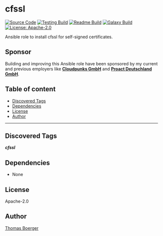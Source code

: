 # cfssl

[![Source Code](https://img.shields.io/badge/github-source%20code-blue?logo=github&logoColor=white)](https://github.com/rolehippie/cfssl) [![Testing Build](https://github.com/rolehippie/cfssl/workflows/testing/badge.svg)](https://github.com/rolehippie/cfssl/actions?query=workflow%3Atesting) [![Readme Build](https://github.com/rolehippie/cfssl/workflows/readme/badge.svg)](https://github.com/rolehippie/cfssl/actions?query=workflow%3Areadme) [![Galaxy Build](https://github.com/rolehippie/cfssl/workflows/galaxy/badge.svg)](https://github.com/rolehippie/cfssl/actions?query=workflow%3Agalaxy) [![License: Apache-2.0](https://img.shields.io/github/license/rolehippie/cfssl)](https://github.com/rolehippie/cfssl/blob/master/LICENSE)

Ansible role to install cfssl for self-signed certificates.

## Sponsor

Building and improving this Ansible role have been sponsored by my current and previous employers like **[Cloudpunks GmbH](https://cloudpunks.de)** and **[Proact Deutschland GmbH](https://www.proact.eu)**.

## Table of content

- [Discovered Tags](#discovered-tags)
- [Dependencies](#dependencies)
- [License](#license)
- [Author](#author)

---

## Discovered Tags

**_cfssl_**


## Dependencies

- None

## License

Apache-2.0

## Author

[Thomas Boerger](https://github.com/tboerger)
